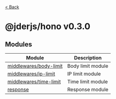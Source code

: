 [< Back](./../../README.md)

# @jderjs/hono v0.3.0

## Modules

| Module | Description |
| ------ | ------ |
| [middlewares/body-limit](middlewares/body-limit/README.md) | Body limit module |
| [middlewares/ip-limit](middlewares/ip-limit/README.md) | IP limit module |
| [middlewares/time-limit](middlewares/time-limit/README.md) | Time limit module |
| [response](response/README.md) | Response module |
